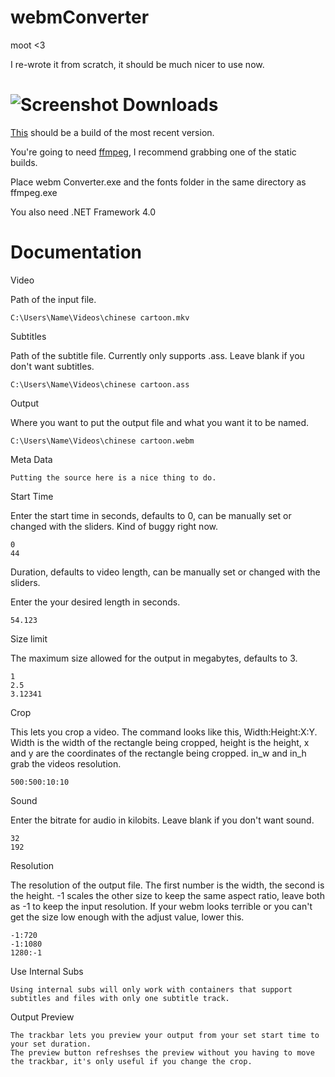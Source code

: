 webmConverter
=========
moot <3

I re-wrote it from scratch, it should be much nicer to use now.

![Screenshot](http://a.pomf.se/oqzaxk.png)
Downloads
=========
[This](https://github.com/Wsheerio/webmConverter/raw/master/Executable/webmConverter.zip) should be a build of the most recent version.

You're going to need [ffmpeg](http://ffmpeg.zeranoe.com/builds/), I recommend grabbing one of the static builds.

Place webm Converter.exe and the fonts folder in the same directory as ffmpeg.exe

You also need .NET Framework 4.0

Documentation
=========

Video

Path of the input file.

    C:\Users\Name\Videos\chinese cartoon.mkv

Subtitles

Path of the subtitle file. Currently only supports .ass. Leave blank if you don't want subtitles.

    C:\Users\Name\Videos\chinese cartoon.ass
    
Output

Where you want to put the output file and what you want it to be named.

    C:\Users\Name\Videos\chinese cartoon.webm
    
Meta Data

    Putting the source here is a nice thing to do.

Start Time

Enter the start time in seconds, defaults to 0, can be manually set or changed with the sliders. Kind of buggy right now.

    0
    44

Duration, defaults to video length, can be manually set or changed with the sliders.

Enter the your desired length in seconds.

    54.123

Size limit

The maximum size allowed for the output in megabytes, defaults to 3.

    1
    2.5
    3.12341

Crop

This lets you crop a video\. The command looks like this, Width:Height:X:Y. Width is the width of the rectangle being cropped, height is the height, x and y are the coordinates of the rectangle being cropped. in_w and in_h grab the videos resolution.

    500:500:10:10

Sound

Enter the bitrate for audio in kilobits. Leave blank if you don't want sound.

    32
    192

Resolution

The resolution of the output file. The first number is the width, the second is the height. -1 scales the other size to keep the same aspect ratio, leave both as -1 to keep the input resolution. If your webm looks terrible or you can't get the size low enough with the adjust value, lower this.

    -1:720
    -1:1080
    1280:-1

Use Internal Subs

    Using internal subs will only work with containers that support subtitles and files with only one subtitle track.

Output Preview

    The trackbar lets you preview your output from your set start time to your set duration.
    The preview button refreshses the preview without you having to move the trackbar, it's only useful if you change the crop.
